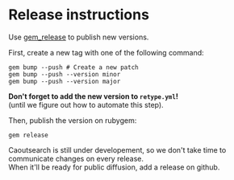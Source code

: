 # Release instructions

Use [gem_release](https://github.com/svenfuchs/gem-release) to publish new versions.

First, create a new tag with one of the following command:
```shell
gem bump --push # Create a new patch
gem bump --push --version minor
gem bump --push --version major
```

**Don't forget to add the new version to `retype.yml`!**  
(until we figure out how to automate this step).

Then, publish the version on rubygem:

```shell
gem release
```

Caoutsearch is still under developement, so we don't take time to communicate changes on every release.  
When it'll be ready for public diffusion, add a release on github.
